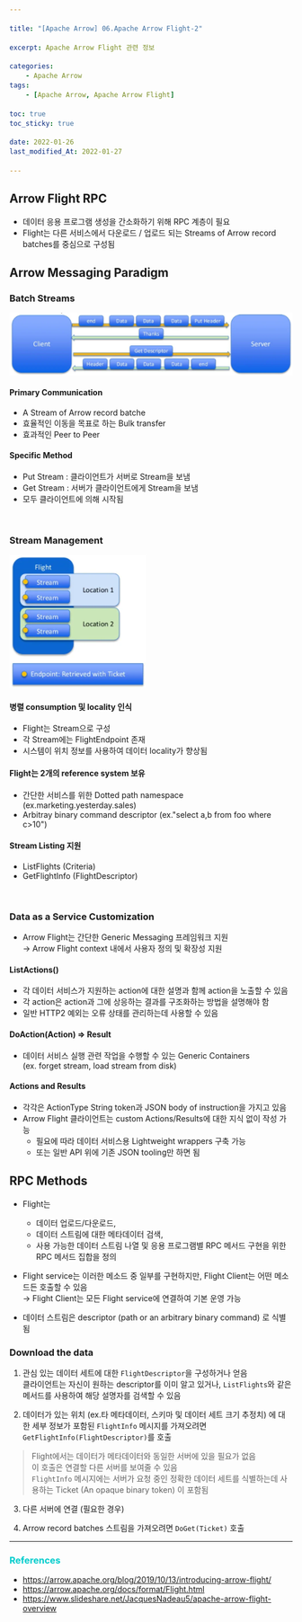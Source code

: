 ```yaml
---

title: "[Apache Arrow] 06.Apache Arrow Flight-2" 

excerpt: Apache Arrow Flight 관련 정보  

categories: 
    - Apache Arrow
tags:
    - [Apache Arrow, Apache Arrow Flight]

toc: true
toc_sticky: true

date: 2022-01-26
last_modified_At: 2022-01-27

---
```


## Arrow Flight RPC 
- 데이터 응용 프로그램 생성을 간소화하기 위해 RPC 계층이 필요 
- Flight는 다른 서비스에서 다운로드 / 업로드 되는 Streams of Arrow record batches를 중심으로 구성됨

## Arrow Messaging Paradigm 

### Batch Streams 

<p align="center"><img src="/assets/img/BatchStreams.png"></p>

#### Primary Communication 
- A Stream of Arrow record batche
- 효율적인 이동을 목표로 하는 Bulk transfer 
- 효과적인 Peer to Peer 

#### Specific Method 
- Put Stream : 클라이언트가 서버로 Stream을 보냄 
- Get Stream : 서버가 클라이언트에게 Stream을 보냄 
- 모두 클라이언트에 의해 시작됨 

<br>

### Stream Management

<p align="left"><img src="/assets/img/Stream Management.png"></p>

#### 병렬 consumption 및 locality 인식
- Flight는 Stream으로 구성 
- 각 Stream에는 FlightEndpoint 존재 
- 시스템이 위치 정보를 사용하여 데이터 locality가 향상됨 

#### Flight는 2개의 reference system 보유 
- 간단한 서비스를 위한 Dotted path namespace (ex.marketing.yesterday.sales)
- Arbitray binary command descriptor (ex."select a,b from foo where c>10")

#### Stream Listing 지원 
- ListFlights (Criteria)
- GetFlightInfo (FlightDescriptor)

<br>

### Data as a Service Customization 
- Arrow Flight는 간단한 Generic Messaging 프레임워크 지원       
  → Arrow Flight context 내에서 사용자 정의 및 확장성 지원 

#### ListActions() 
- 각 데이터 서비스가 지원하는 action에 대한 설명과 함께 action을 노출할 수 있음
- 각 action은 action과 그에 상응하는 결과를 구조화하는 방법을 설명해야 함 
- 일반 HTTP2 예외는 오류 상태를 관리하는데 사용할 수 있음 

#### DoAction(Action) => Result 
- 데이터 서비스 실행 관련 작업을 수행할 수 있는 Generic Containers         
  (ex. forget stream, load stream from disk)

#### Actions and Results 
- 각각은 ActionType String token과 JSON body of instruction을 가지고 있음 
- Arrow Flight 클라이언트는 custom Actions/Results에 대한 지식 없이 작성 가능 
  + 필요에 따라 데이터 서비스용 Lightweight wrappers 구축 가능 
  + 또는 일반 API 위에 기존 JSON tooling만 하면 됨 



## RPC Methods 
- Flight는 
  + 데이터 업로드/다운로드, 
  + 데이터 스트림에 대한 메타데이터 검색, 
  + 사용 가능한 데이터 스트림 나열 및 응용 프로그램별 RPC 메서드 구현을 위한 RPC 메서드 집합을 정의 

- Flight service는 이러한 메소드 중 일부를 구현하지만, Flight Client는 어떤 메소드든 호출할 수 있음       
  → Flight Client는 모든 Flight service에 연결하여 기본 운영 가능 

- 데이터 스트림은 descriptor (path or an arbitrary binary command) 로 식별됨 

### Download the data 

1. 관심 있는 데이터 세트에 대한 `FlightDescriptor`을 구성하거나 얻음         
  클라이언트는 자신이 원하는 descriptor를 이미 알고 있거나, `ListFlights`와 같은 메서드를 사용하여 해당 설명자를 검색할 수 있음 

2. 데이터가 있는 위치 (ex.타 메타데이터, 스키마 및 데이터 세트 크기 추정치) 에 대한 세부 정보가 포함된 `FlightInfo` 메시지를 가져오려면 `GetFlightInfo(FlightDescriptor)`를 호출 

> Flight에서는 데이터가 메타데이터와 동일한 서버에 있을 필요가 없음           
> 이 호출은 연결할 다른 서버를 보여줄 수 있음            
> `FlightInfo` 메시지에는 서버가 요청 중인 정확한 데이터 세트를 식별하는데 사용하는 Ticket (An opaque binary token) 이 포함됨 

3. 다른 서버에 연결 (필요한 경우)

4. Arrow record batches 스트림을 가져오려면 `DoGet(Ticket)` 호출 

***

### <span style="color:#00CCCC">References</span>
- <https://arrow.apache.org/blog/2019/10/13/introducing-arrow-flight/>
- <https://arrow.apache.org/docs/format/Flight.html>
- <https://www.slideshare.net/JacquesNadeau5/apache-arrow-flight-overview>